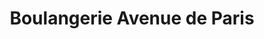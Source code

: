 ---
title: "Boulangerie Avenue de Paris"
url: /vincennes/boulangerie-avenue-de-paris/
shop: boulangerie
---